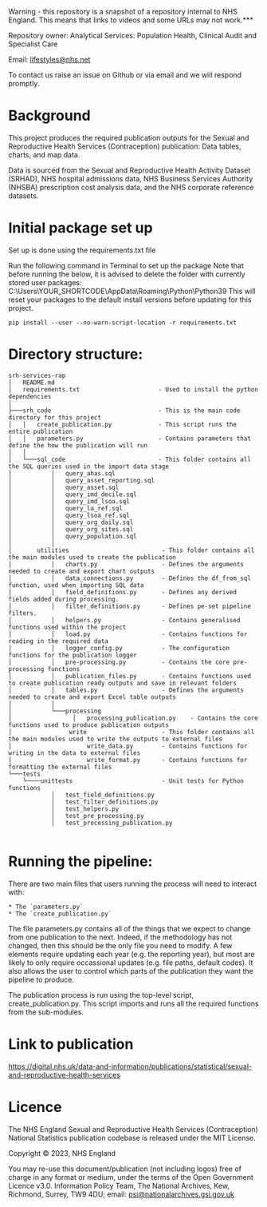 Warning - this repository is a snapshot of a repository internal to NHS England. This means that links to videos and some URLs may not work.***

Repository owner: Analytical Services: Population Health, Clinical Audit and Specialist Care

Email: lifestyles@nhs.net

To contact us raise an issue on Github or via email and we will respond promptly.

# Background

This project produces the required publication outputs for the Sexual and
Reproductive Health Services (Contraception) publication: Data tables, charts,
and map data.

Data is sourced from the Sexual and Reproductive Health Activity Dataset (SRHAD),
NHS hospital admissions data, NHS Business Services Authority (NHSBA)
prescription cost analysis data, and the NHS corporate reference datasets.

# Initial package set up

Set up is done using the requirements.txt file

Run the following command in Terminal to set up the package
Note that before running the below, it is advised to delete the folder with currently
stored user packages: C:\Users\YOUR_SHORTCODE\AppData\Roaming\Python\Python39
This will reset your packages to the default install versions before updating
for this project.
```
pip install --user --no-warn-script-location -r requirements.txt
```


# Directory structure:
```
srh-services-rap
│   README.md
│   requirements.txt                      - Used to install the python dependencies
│
├───srh_code                              - This is the main code directory for this project
│   │   create_publication.py             - This script runs the entire publication
│   │   parameters.py                     - Contains parameters that define the how the publication will run
│   │
│   └───sql_code                          - This folder contains all the SQL queries used in the import data stage
│           │   query_ahas.sql
│           │   query_asset_reporting.sql
│           │   query_asset.sql
│           │   query_imd_decile.sql
│           │   query_imd_lsoa.sql
│           │   query_la_ref.sql
│           │   query_lsoa_ref.sql
│           │   query_org_daily.sql
│           │   query_org_sites.sql
│           │   query_population.sql
│           │
│       utilities                          - This folder contains all the main modules used to create the publication
│           │   charts.py                  - Defines the arguments needed to create and export chart outputs
│           │   data_connections.py        - Defines the df_from_sql function, used when importing SQL data
│           │   field_definitions.py       - Defines any derived fields added during processing.
│           │   filter_definitions.py      - Defines pe-set pipeline filters.
│           │   helpers.py                 - Contains generalised functions used within the project
│           │   load.py                    - Contains functions for reading in the required data
│           │   logger_config.py           - The configuration functions for the publication logger
│           │   pre-processing.py          - Contains the core pre-processing functions
│           │   publication_files.py       - Contains functions used to create publication ready outputs and save in relevant folders
│           │   tables.py                  - Defines the arguments needed to create and export Excel table outputs
│           │   
│           └───processing
│                 │   processing_publication.py    - Contains the core functions used to produce publication outputs
│                write                     - This folder contains all the main modules used to write the outputs to external files
│                     write_data.py        - Contains functions for writing in the data to external files
│                     write_format.py      - Contains functions for formatting the external files
└───tests
    └────unittests                         - Unit tests for Python functions
            │   test_field_definitions.py
            │   test_filter_definitions.py            
            │   test_helpers.py
            │   test_pre_processing.py        
            │   test_processing_publication.py
 
```
# Running the pipeline:

There are two main files that users running the process will need to interact with:

    * The `parameters.py` 
    * The `create_publication.py`

The file parameters.py contains all of the things that we expect to change from one publication
to the next. Indeed, if the methodology has not changed, then this should be the only file you need
to modify. A few elements require updating each year (e.g. the reporting year), but most
are likely to only require occassional updates (e.g. file paths, default codes).
It also allows the user to control which parts of the publication they want the pipeline to produce.

The publication process is run using the top-level script, create_publication.py.
This script imports and runs all the required functions from the sub-modules.

# Link to publication
https://digital.nhs.uk/data-and-information/publications/statistical/sexual-and-reproductive-health-services

# Licence
The NHS England Sexual and Reproductive Health Services (Contraception) National Statistics publication codebase is released under the MIT License.

Copyright © 2023, NHS England

You may re-use this document/publication (not including logos) free of charge in any format or medium, under the terms of the Open Government Licence v3.0. Information Policy Team, The National Archives, Kew, Richmond, Surrey, TW9 4DU; email: psi@nationalarchives.gsi.gov.uk
